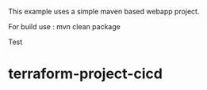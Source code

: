 This example uses a simple maven based webapp project.

For build use : mvn clean package

Test

# terraform-project-cicd
